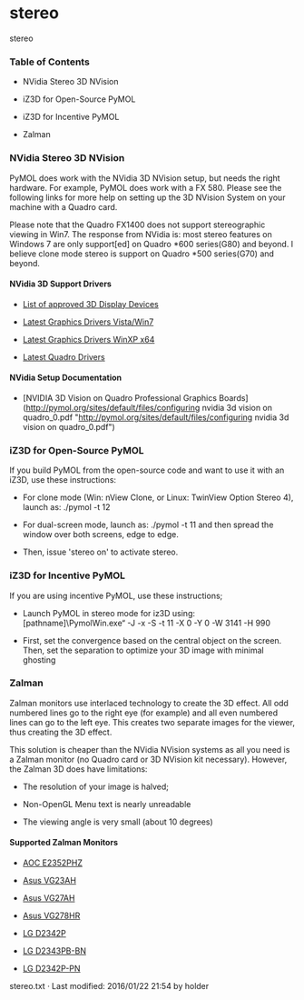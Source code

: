 # stereo

stereo

### Table of Contents

  * NVidia Stereo 3D NVision

  * iZ3D for Open-Source PyMOL

  * iZ3D for Incentive PyMOL

  * Zalman




### NVidia Stereo 3D NVision

PyMOL does work with the NVidia 3D NVision setup, but needs the right hardware. For example, PyMOL does work with a FX 580. Please see the following links for more help on setting up the 3D NVision System on your machine with a Quadro card. 

Please note that the Quadro FX1400 does not support stereographic viewing in Win7. The response from NVidia is: most stereo features on Windows 7 are only support[ed] on Quadro *600 series(G80) and beyond. I believe clone mode stereo is support on Quadro *500 series(G70) and beyond. 

#### NVidia 3D Support Drivers

  * [List of approved 3D Display Devices](http://www.nvidia.com/object/3d-vision-pro-requirements.html "http://www.nvidia.com/object/3d-vision-pro-requirements.html")

  * [Latest Graphics Drivers Vista/Win7](http://www.nvidia.com/object/quadro-win7-winvista-64bit-259.12-whql-driver.html "http://www.nvidia.com/object/quadro-win7-winvista-64bit-259.12-whql-driver.html")

  * [Latest Graphics Drivers WinXP x64](http://www.nvidia.com/object/quadro-winxp-x64-259.12-whql-driver.html "http://www.nvidia.com/object/quadro-winxp-x64-259.12-whql-driver.html")

  * [Latest Quadro Drivers](http://www.nvidia.com/object/quadro-3d-vision-usbdriver-258.49-driver.html "http://www.nvidia.com/object/quadro-3d-vision-usbdriver-258.49-driver.html")




#### NVidia Setup Documentation

  * [NVIDIA 3D Vision on Quadro Professional Graphics Boards](http://pymol.org/sites/default/files/configuring nvidia 3d vision on quadro_0.pdf "http://pymol.org/sites/default/files/configuring nvidia 3d vision on quadro_0.pdf")




### iZ3D for Open-Source PyMOL

If you build PyMOL from the open-source code and want to use it with an iZ3D, use these instructions: 

  * For clone mode (Win: nView Clone, or Linux: TwinView Option Stereo 4), launch as: ./pymol -t 12 

  * For dual-screen mode, launch as: ./pymol -t 11 and then spread the window over both screens, edge to edge. 

  * Then, issue 'stereo on' to activate stereo.




### iZ3D for Incentive PyMOL

If you are using incentive PyMOL, use these instructions; 

  * Launch PyMOL in stereo mode for iz3D using: [pathname]\PymolWin.exe“ -J -x -S -t 11 -X 0 -Y 0 -W 3141 -H 990 

  * First, set the convergence based on the central object on the screen. Then, set the separation to optimize your 3D image with minimal ghosting 




### Zalman

Zalman monitors use interlaced technology to create the 3D effect. All odd numbered lines go to the right eye (for example) and all even numbered lines can go to the left eye. This creates two separate images for the viewer, thus creating the 3D effect. 

This solution is cheaper than the NVidia NVision systems as all you need is a Zalman monitor (no Quadro card or 3D NVision kit necessary). However, the Zalman 3D does have limitations: 

  * The resolution of your image is halved;

  * Non-OpenGL Menu text is nearly unreadable

  * The viewing angle is very small (about 10 degrees)




#### Supported Zalman Monitors

  * [AOC E2352PHZ](http://us.aoc.com/monitor_displays/e2352phz "http://us.aoc.com/monitor_displays/e2352phz")

  * [Asus VG23AH](https://www.asus.com/Monitors/VG23AH/ "https://www.asus.com/Monitors/VG23AH/")

  * [Asus VG27AH](https://www.asus.com/us/Monitors/VG27AH/ "https://www.asus.com/us/Monitors/VG27AH/")

  * [Asus VG278HR](https://www.asus.com/Monitors/VG278HR/ "https://www.asus.com/Monitors/VG278HR/")

  * [LG D2342P](http://www.lg.com/hk_en/monitors/lg-D2343P-home "http://www.lg.com/hk_en/monitors/lg-D2343P-home")

  * [LG D2343PB-BN](http://www.lg.com/us/commercial/lcd-computer-monitors/lg-D2343PB-BN "http://www.lg.com/us/commercial/lcd-computer-monitors/lg-D2343PB-BN")

  * [LG D2342P-PN](http://www.lg.com/us/computer-products/monitors/LG-led-monitor-D2342P-PN.jsp "http://www.lg.com/us/computer-products/monitors/LG-led-monitor-D2342P-PN.jsp")




stereo.txt · Last modified: 2016/01/22 21:54 by holder

